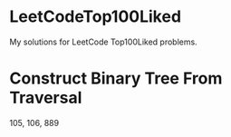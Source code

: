 # LeetCodeTop100Liked
My solutions for LeetCode Top100Liked problems.

# Construct Binary Tree From Traversal
  105, 106, 889
